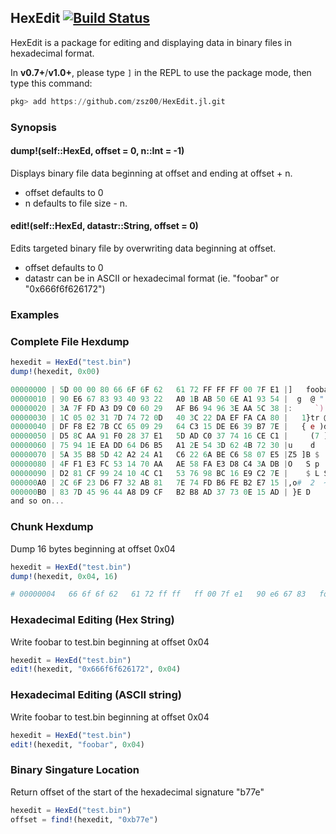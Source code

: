 ## HexEdit [![Build Status](https://travis-ci.org/zznop/HexEdit.jl.svg?branch=master)](https://travis-ci.org/zznop/HexEdit.jl)

HexEdit is a package for editing and displaying data in binary files in
hexadecimal format.

In **v0.7+**/**v1.0+**, please type `]` in the REPL to use the package mode, then type this command:

```julia
pkg> add https://github.com/zsz00/HexEdit.jl.git
```

### Synopsis

#### dump!(self::HexEd, offset = 0, n::Int = -1)
Displays binary file data beginning at offset and ending at offset + n.
- offset defaults to 0
- n defaults to file size - n.

#### edit!(self::HexEd, datastr::String, offset = 0)
Edits targeted binary file by overwriting data beginning at offset.
- offset defaults to 0
- datastr can be in ASCII or hexadecimal format (ie. "foobar" or "0x666f6f626172")

### Examples

### Complete File Hexdump

```julia
hexedit = HexEd("test.bin")
dump!(hexedit, 0x00)

00000000 | 5D 00 00 80 66 6F 6F 62   61 72 FF FF FF 00 7F E1 |]   foobar
00000010 | 90 E6 67 83 93 40 93 22   A0 1B AB 50 6E A1 93 54 |  g  @ "   Pn  T
00000020 | 3A 7F FD A3 D9 C0 60 29   AF B6 94 96 3E AA 5C 38 |:     `)    > \8
00000030 | 1C 05 02 31 7D 74 72 0D   40 3C 22 DA EF FA CA 80 |   1}tr @<"
00000040 | DF F8 E2 7B CC 65 09 29   64 C3 15 DE E6 39 B7 7E |   { e )d    9 ~
00000050 | D5 8C AA 91 F0 28 37 E1   5D AD C0 37 74 16 CE C1 |     (7 ]  7t
00000060 | 75 94 1E EA DD 64 D6 B5   A1 2E 54 3D 62 4B 72 30 |u    d   .T=bKr0
00000070 | 5A 35 B8 5D 42 A2 24 A1   C6 22 6A BE C6 58 07 E5 |Z5 ]B $  "j  X
00000080 | 4F F1 E3 FC 53 14 70 AA   AE 58 FA E3 D8 C4 3A DB |O   S p  X    :
00000090 | D2 81 CF 99 24 10 4C C1   53 76 98 BC 16 E9 C2 7E |    $ L Sv     ~
000000A0 | 2C 6F 23 D6 F7 32 AB 81   7E 74 FD B6 FE B2 E7 15 |,o#  2  ~t
000000B0 | 83 7D 45 96 44 A8 D9 CF   B2 B8 AD 37 73 0E 15 AD | }E D      7s
and so on...
```
### Chunk Hexdump

Dump 16 bytes beginning at offset 0x04
```julia
hexedit = HexEd("test.bin")
dump!(hexedit, 0x04, 16)

# 00000004   66 6f 6f 62   61 72 ff ff   ff 00 7f e1   90 e6 67 83   foobar........g.
```

### Hexadecimal Editing (Hex String)

Write foobar to test.bin beginning at offset 0x04
```julia
hexedit = HexEd("test.bin")
edit!(hexedit, "0x666f6f626172", 0x04)
```

### Hexadecimal Editing (ASCII string)

Write foobar to test.bin beginning at offset 0x04
```julia
hexedit = HexEd("test.bin")
edit!(hexedit, "foobar", 0x04)
```

### Binary Singature Location

Return offset of the start of the hexadecimal signature "b77e"
```julia
hexedit = HexEd("test.bin")
offset = find!(hexedit, "0xb77e")
```
